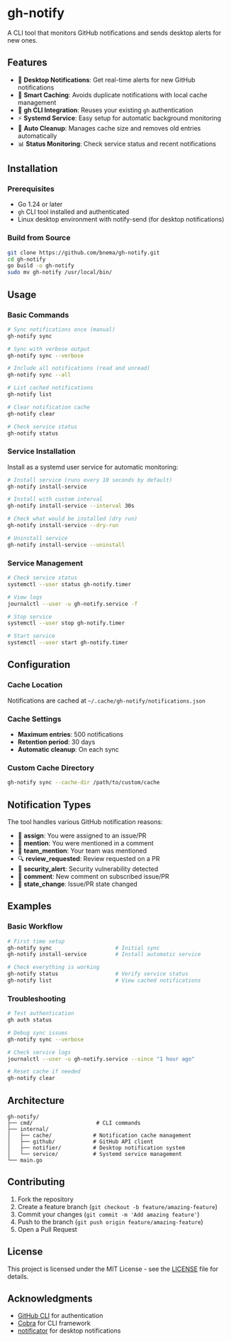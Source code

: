 # gh-notify

A CLI tool that monitors GitHub notifications and sends desktop alerts for new ones.

## Features

- 🔔 **Desktop Notifications**: Get real-time alerts for new GitHub notifications
- 🔄 **Smart Caching**: Avoids duplicate notifications with local cache management
- 🔐 **gh CLI Integration**: Reuses your existing `gh` authentication
- ⚡ **Systemd Service**: Easy setup for automatic background monitoring
- 🧹 **Auto Cleanup**: Manages cache size and removes old entries automatically
- 📊 **Status Monitoring**: Check service status and recent notifications

## Installation

### Prerequisites

- Go 1.24 or later
- `gh` CLI tool installed and authenticated
- Linux desktop environment with notify-send (for desktop notifications)

### Build from Source

```bash
git clone https://github.com/bnema/gh-notify.git
cd gh-notify
go build -o gh-notify
sudo mv gh-notify /usr/local/bin/
```

## Usage

### Basic Commands

```bash
# Sync notifications once (manual)
gh-notify sync

# Sync with verbose output
gh-notify sync --verbose

# Include all notifications (read and unread)
gh-notify sync --all

# List cached notifications
gh-notify list

# Clear notification cache
gh-notify clear

# Check service status
gh-notify status
```

### Service Installation

Install as a systemd user service for automatic monitoring:

```bash
# Install service (runs every 10 seconds by default)
gh-notify install-service

# Install with custom interval
gh-notify install-service --interval 30s

# Check what would be installed (dry run)
gh-notify install-service --dry-run

# Uninstall service
gh-notify install-service --uninstall
```

### Service Management

```bash
# Check service status
systemctl --user status gh-notify.timer

# View logs
journalctl --user -u gh-notify.service -f

# Stop service
systemctl --user stop gh-notify.timer

# Start service
systemctl --user start gh-notify.timer
```

## Configuration

### Cache Location

Notifications are cached at `~/.cache/gh-notify/notifications.json`

### Cache Settings

- **Maximum entries**: 500 notifications
- **Retention period**: 30 days
- **Automatic cleanup**: On each sync

### Custom Cache Directory

```bash
gh-notify sync --cache-dir /path/to/custom/cache
```

## Notification Types

The tool handles various GitHub notification reasons:

- 🎯 **assign**: You were assigned to an issue/PR
- 💬 **mention**: You were mentioned in a comment
- 👥 **team_mention**: Your team was mentioned
- 🔍 **review_requested**: Review requested on a PR
- 🚨 **security_alert**: Security vulnerability detected
- 📝 **comment**: New comment on subscribed issue/PR
- 🔄 **state_change**: Issue/PR state changed

## Examples

### Basic Workflow

```bash
# First time setup
gh-notify sync                    # Initial sync
gh-notify install-service         # Install automatic service

# Check everything is working
gh-notify status                  # Verify service status
gh-notify list                    # View cached notifications
```

### Troubleshooting

```bash
# Test authentication
gh auth status

# Debug sync issues
gh-notify sync --verbose

# Check service logs
journalctl --user -u gh-notify.service --since "1 hour ago"

# Reset cache if needed
gh-notify clear
```

## Architecture

```
gh-notify/
├── cmd/                    # CLI commands
├── internal/
│   ├── cache/             # Notification cache management
│   ├── github/            # GitHub API client
│   ├── notifier/          # Desktop notification system
│   └── service/           # Systemd service management
└── main.go
```

## Contributing

1. Fork the repository
2. Create a feature branch (`git checkout -b feature/amazing-feature`)
3. Commit your changes (`git commit -m 'Add amazing feature'`)
4. Push to the branch (`git push origin feature/amazing-feature`)
5. Open a Pull Request

## License

This project is licensed under the MIT License - see the [LICENSE](LICENSE) file for details.

## Acknowledgments

- [GitHub CLI](https://cli.github.com/) for authentication
- [Cobra](https://github.com/spf13/cobra) for CLI framework
- [notificator](https://github.com/0xAX/notificator) for desktop notifications